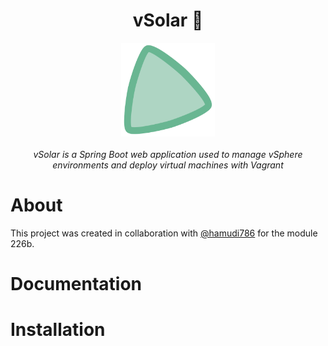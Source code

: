 <div align="center"><h1>vSolar 🔆</h1></div>

<div align="center">
  <img width="150px" src="./assets/vSolar-icon.svg" />
</div>

<br>

<div align="center"><i>vSolar is a Spring Boot web application used to manage vSphere environments and deploy virtual machines with Vagrant</i></div>

# About

This project was created in collaboration with [@hamudi786](https://github.com/hamudi786) for the module 226b.

# Documentation

# Installation
